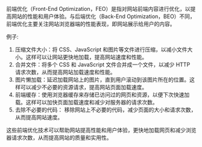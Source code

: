 

前端优化（Front-End Optimization，FEO）是指对网站前端内容进行优化，以提高网站的性能和用户体验。与后端优化（Back-End Optimization，BEO）不同，前端优化主要关注网站浏览器端的性能表现，即网站展示给用户的内容。

例子:
1. 压缩文件大小：将 CSS、JavaScript 和图片等文件进行压缩，以减小文件大小。这样可以让网站更快地加载，提高网站速度和性能。
2. 合并文件：将多个 CSS 和 JavaScript 文件合并成一个文件，以减少 HTTP 请求次数，从而提高网站加载速度和性能。
3. 图片懒加载：延迟加载网站上的图片，直到用户滚动到该图片所在的位置。这样可以减少不必要的资源请求，提高网站页面加载速度。
4. 前端缓存：使用浏览器缓存来存储已访问过的网页和资源，以便下次快速加载。这样可以加快页面加载速度和减少对服务器的请求次数。
5. 去除不必要的代码： 移除网站上不必要的代码，减少页面的大小和请求次数，从而提高网站速度。

这些前端优化技术可以帮助网站提高性能和用户体验，更快地加载网页和减少浏览器请求次数，从而提高网站的质量和实用性。
